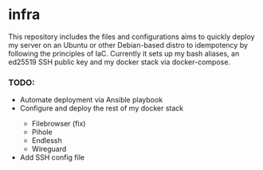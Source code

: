 <h1>infra</h1>
<p>This repository includes the files and configurations aims to quickly deploy my server on an Ubuntu or other Debian-based distro to idempotency by following the principles of IaC.<brA>
Currently it sets up my bash aliases, an ed25519 SSH public key and my docker stack via docker-compose.</p>

<h3>TODO:</h3>
<ul>
    <li> Automate deployment via Ansible playbook</li>
    <li> Configure and deploy the rest of my docker stack </li>
    <ul>
        <li>Filebrowser (fix)</li>
        <li>Pihole</li>
        <li>Endlessh</li>
        <li>Wireguard</li>
    </ul>
    <li> Add SSH config file </li>
<ul>
